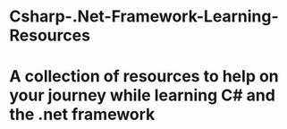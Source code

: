 # Csharp-.Net-Framework-Learning-Resources
# A collection of resources to help on your journey while learning C# and the .net framework
